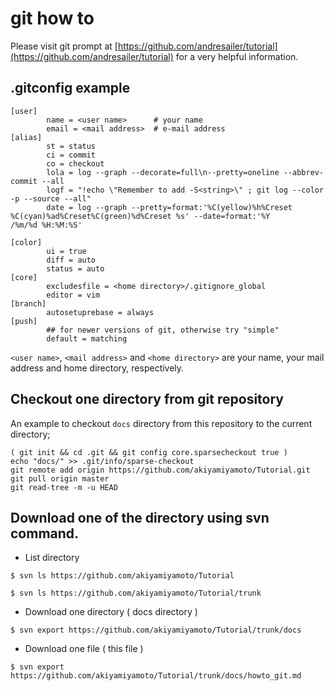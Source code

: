 # git how to

Please visit git prompt at [https://github.com/andresailer/tutorial](https://github.com/andresailer/tutorial)
for a very helpful information.

## .gitconfig example 
```
[user]
        name = <user name>      # your name
        email = <mail address>  # e-mail address
[alias]
        st = status
        ci = commit
        co = checkout
        lola = log --graph --decorate=full\n--pretty=oneline --abbrev-commit --all
        logf = "!echo \"Remember to add -S<string>\" ; git log --color -p --source --all"
        date = log --graph --pretty=format:'%C(yellow)%h%Creset %C(cyan)%ad%Creset%C(green)%d%Creset %s' --date=format:'%Y
/%m/%d %H:%M:%S'

[color]
        ui = true
        diff = auto
        status = auto
[core]
        excludesfile = <home directory>/.gitignore_global  
        editor = vim
[branch]
        autosetuprebase = always
[push]
        ## for newer versions of git, otherwise try "simple"
        default = matching

```
`<user name>`, `<mail address>` and `<home directory>` are your name, your mail address and home directory, 
respectively. 


<!-- ## BashCompletion and GitPrompt  -->




## Checkout one directory from git repository

An example to checkout `docs` directory from this repository
to the current directory;

```
( git init && cd .git && git config core.sparsecheckout true )
echo "docs/" >> .git/info/sparse-checkout
git remote add origin https://github.com/akiyamiyamoto/Tutorial.git
git pull origin master
git read-tree -m -u HEAD
```

## Download one of the directory using svn command.

* List directory 
```
$ svn ls https://github.com/akiyamiyamoto/Tutorial

$ svn ls https://github.com/akiyamiyamoto/Tutorial/trunk
```
* Download one directory ( docs directory )
```
$ svn export https://github.com/akiyamiyamoto/Tutorial/trunk/docs
```

* Download one file ( this file )
```
$ svn export https://github.com/akiyamiyamoto/Tutorial/trunk/docs/howto_git.md
```


